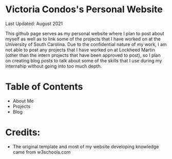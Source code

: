 # **Victoria Condos's Personal Website**

Last Updated: August 2021

This github page serves as my personal website where I plan to post about myself as well as to link some of the projects that I have worked on at the University of South Carolina. Due to the confidential nature of my work, I am not able to post any projects that I have worked on at Lockheed Martin (other than the intern projects that have been approved to post), so I plan on creating blog posts to talk about some of the skills that I use during my internship without going into too much depth. 

# **Table of Contents**
  - About Me
  - Projects
  - Blog

# **Credits:**
  - The original template and most of my website developing knowledge came from w3schools.com
